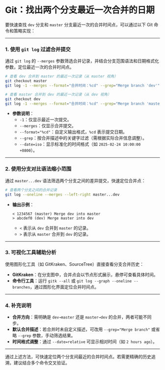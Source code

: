 # Git：找出两个分支最近一次合并的日期

要快速查找 `dev` 分支和 `master` 分支最近一次的合并时间点，可以通过以下 Git 命令和策略实现：

---

### **1. 使用 `git log` 过滤合并提交**
通过 `git log` 的 `--merges` 参数筛选合并记录，并结合分支范围语法和日期格式化参数，定位最近一次的合并时间点。
```bash
# 查看 dev 合并到 master 的最近一次记录（从 master 视角）
git checkout master
git log -1 --merges --format="合并时间：%cd" --grep="Merge branch 'dev'" --date=iso

# 查看 master 合并到 dev 的最近一次记录（从 dev 视角）
git checkout dev
git log -1 --merges --format="合并时间：%cd" --grep="Merge branch 'master'" --date=iso
```
- **参数说明**：
    - `-1`：仅显示最近一次提交。
    - `--merges`：仅显示合并提交。
    - `--format="%cd"`：自定义输出格式，`%cd` 表示提交日期。
    - `--grep`：按合并描述中的关键字过滤（需根据实际合并信息调整）。
    - `--date=iso`：显示标准化的时间格式（如 `2025-02-24 10:00:00 +0800`）。

---

### **2. 使用分支对比语法缩小范围**
通过 `master...dev` 语法筛选两个分支之间的差异提交，快速定位合并点：
```bash
# 查看两个分支之间的合并记录
git log --oneline --merges --left-right master...dev
```
- **输出示例**：
  ```
  < 1234567 (master) Merge dev into master
  > abcdef0 (dev) Merge master into dev
  ```
    - `<` 表示从 `dev` 合并到 `master` 的记录。
    - `>` 表示从 `master` 合并到 `dev` 的记录。

---

### **3. 可视化工具辅助分析**
使用图形化工具（如 GitKraken、SourceTree）直接查看分支合并历史：
- **GitKraken**：在分支图中，合并点会以节点形式展示，悬停可查看具体时间。
- **命令行工具**：运行 `gitk --all` 或 `git log --graph --oneline --branches`，通过图形化界面定位合并时间点。

---

### **4. 补充说明**
- **合并方向**：需明确是 `dev→master` 还是 `master→dev` 的合并，两者可能不同步。
- **默认合并描述**：若合并时未自定义描述，可改用 `--grep="Merge branch"` 或省略 `--grep` 参数，手动筛选结果。
- **时间格式调整**：通过 `--date=relative` 可显示相对时间（如 `2 hours ago`）。

---

通过上述方法，可快速定位两个分支间最近的合并时间点。若需更精确的历史追溯，建议结合多个命令交叉验证。